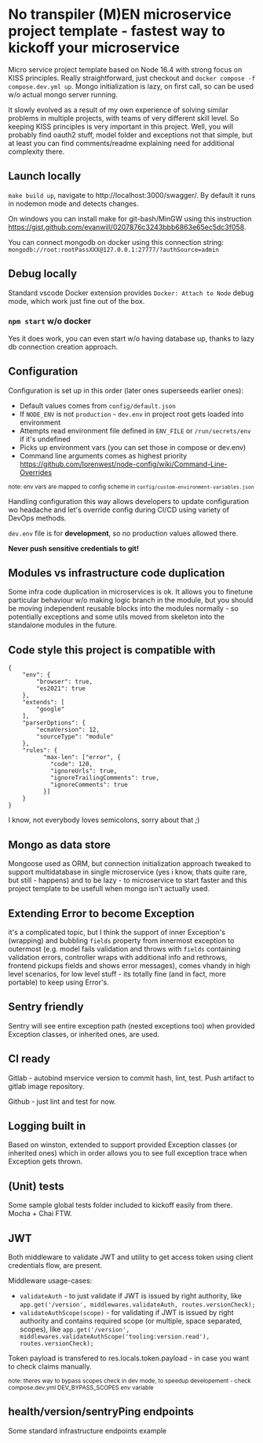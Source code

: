 # No transpiler (M)EN microservice project template - fastest way to kickoff your microservice

Micro service project template based on Node 16.4 with strong focus on KISS principles. Really straightforward, just checkout and `docker compose -f compose.dev.yml up`. Mongo initialization is lazy, on first call, so can be used w/o actual mongo server running.

It slowly evolved as a result of my own experience of solving similar problems in multiple projects, with teams of very different skill level. So keeping KISS principles is very important in this project. Well, you will probably find oauth2 stuff, model folder and exceptions not that simple, but at least you can find comments/readme explaining need for additional complexity there.

## Launch locally

`make build up`, navigate to http://localhost:3000/swagger/. By default it runs in nodemon mode and detects changes.

On windows you can install make for git-bash/MinGW using this instruction https://gist.github.com/evanwill/0207876c3243bbb6863e65ec5dc3f058.

You can connect mongodb on docker using this connection string: `mongodb://root:rootPassXXX@127.0.0.1:27777/?authSource=admin`

## Debug locally

Standard vscode Docker extension provides `Docker: Attach to Node` debug mode, which work just fine out of the box.

### `npm start` w/o docker

Yes it does work, you can even start w/o having database up, thanks to lazy db connection creation approach.

## Configuration

Configuration is set up in this order (later ones superseeds earlier ones):
- Default values comes from `config/default.json`
- If `NODE_ENV` is not `production` - `dev.env` in project root gets loaded into environment
- Attempts read environment file defined in `ENV_FILE` or `/run/secrets/env` if it's undefined
- Picks up environment vars (you can set those in compose or dev.env)
- Command line arguments comes as highest priority https://github.com/lorenwest/node-config/wiki/Command-Line-Overrides

<sub>note: env vars are mapped to config scheme in `config/custom-environment-variables.json`</sub>

Handling configuration this way allows developers to update configuration wo headache and let's override config during CI/CD using variety of DevOps methods.

`dev.env` file is for **development**, so no production values allowed there.

**Never push sensitive credentials to git!**

## Modules vs infrastructure code duplication

Some infra code duplication in microservices is ok. It allows you to finetune particular behaviour w/o making logic branch in the module, but you should be moving independent reusable blocks into the modules normally - so potentially exceptions and some utils moved from skeleton into the standalone modules in the future.

## Code style this project is compatible with

```
{
    "env": {
        "browser": true,
        "es2021": true
    },
    "extends": [
        "google"
    ],
    "parserOptions": {
        "ecmaVersion": 12,
        "sourceType": "module"
    },
    "rules": {
          "max-len": ["error", {
            "code": 120,
            "ignoreUrls": true,
            "ignoreTrailingComments": true,
            "ignoreComments": true
          }]
    }
}
```
I know, not everybody loves semicolons, sorry about that ;)

## Mongo as data store

Mongoose used as ORM, but connection initialization approach tweaked to support multidatabase in single microservice (yes i know, thats quite rare, but still - happens) and to be lazy - to microservice to start faster and this project template to be usefull when mongo isn't actually used.

## Extending Error to become Exception

it's a complicated topic, but I think the support of inner Exception's (wrapping) and bubbling `fields` property from innermost exception to outermost (e.g. model fails validation and throws with `fields` containing validation errors, controller wraps with additional info and rethrows, frontend pickups fields and shows error messages), comes vhandy in high level scenarios, for low level stuff - its totally fine (and in fact, more portable) to keep using Error's.

## Sentry friendly

Sentry will see entire exception path (nested exceptions too) when provided Exception classes, or inherited ones, are used.

## CI ready

Gitlab - autobind mservice version to commit hash, lint, test. Push artifact to gitlab image repository.

Github - just lint and test for now.

## Logging built in

Based on winston, extended to support provided Exception classes (or inherited ones) which in order allows you to see full exception trace when Exception gets thrown.

## (Unit) tests

Some sample global tests folder included to kickoff easily from there. Mocha + Chai FTW.

## JWT

Both middleware to validate JWT and utility to get access token using client credentials flow, are present.

Middleware usage-cases:
* `validateAuth` - to just validate if JWT is issued by right authority, like `app.get('/version', middlewares.validateAuth, routes.versionCheck);`
* `validateAuthScope(scope)` - for validating if JWT is issued by right authority and contains required scope (or multiple, space separated, scopes), like `app.get('/version', middlewares.validateAuthScope('tooling:version.read'), routes.versionCheck);`

Token payload is transfered to res.locals.token.payload - in case you want to check claims manually.

<sub>note: theres way to bypass scopes check in dev mode, to speedup developement - check compose.dev.yml DEV_BYPASS_SCOPES env variable</sub>

## health/version/sentryPing endpoints

Some standard infrastructure endpoints example
